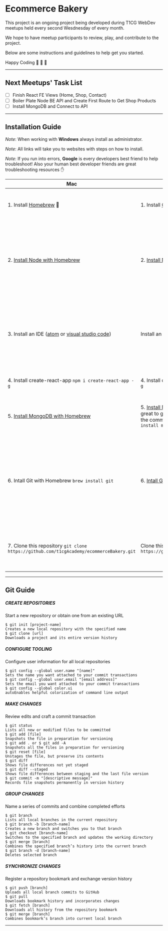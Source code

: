 # Ecommerce Bakery
This project is an ongoing project being developed during T1CG WebDev meetups
held every second Wesdnesday of every month.

We hope to have meetup participants to review, play, and contribute to the project.

Below are some instructions and guidelines to help get you started.

Happy Coding :tada: :rocket: :metal:

-----

## Next Meetups' Task List
- [ ] Finish React FE Views (Home, Shop, Contact)
- [ ] Boiler Plate Node BE API and Create First Route to Get Shop Products
- [ ] Install MongoDB and Connect to API

-----

## Installation Guide

*Note*: When working with __Windows__ always install as administrator.

*Note*: All links will take you to websites with steps on how to install.

*Note*: If you run into errors, __Google__ is every developers best friend to help troubleshoot! Also your human best developer friends are great troubleshooting resources :hand:

Mac | Windows | Purpose
------------ | ------------- | ------------- 
1. Install [Homebrew](https://brew.sh/) :beers: | 1. Install [Chocolatey](https://chocolatey.org/) :cake: | Package Manager for Installing Almost Everything!
2. [Install Node with Homebrew](https://www.dyclassroom.com/howto-mac/how-to-install-nodejs-and-npm-on-mac-using-homebrew ) | 2. [Install Node with Chocolatey](https://chocolatey.org/packages/nodejs.install) | Installing Node will allow our machines to run javascript code as well install the O' So Important NPM (Node Package Manager)!
3. Install an IDE ([atom](https://atom.io/) or [visual studio code](https://code.visualstudio.com/))| Install an IDE ([atom](https://atom.io/) or [visual studio code](https://code.visualstudio.com/))| Allow us to manipulate and edit our source code as well as provide extra tools to support and ease programming work flows.
4. Install create-react-app `npm i create-react-app -g` | 4. Install create-react-app `npm i create-react-app -g` | Allow you to run create-react-app software.
5. [Install MongoDB with Homebrew](https://dbamohsin.wordpress.com/2017/05/02/installing-mongodb-on-a-mac-with-homebrew/) | 5. [Install MongoDB with Chocolatey](https://kjng.github.io/2017/05/17/mongodb-windows.html) <-- This guide is great to get you started but forgets an important step, the command to actually install mongo.  It's `choco install mongodb`| The database software we will be using for this application.
6. Intall Git with Homebrew `brew install git` | 6. [Intall Git with Chocolatey](https://www.jamessturtevant.com/posts/5-Ways-to-install-git-on-Windows/#using-chocolatey) | Git is our version control tool allowing us store our source code online and locally while also adding tooling for collaboration and historical versioning.
7. Clone this repository `git clone https://github.com/t1cgAcademy/ecommerceBakery.git` | Clone this repository `git clone https://github.com/t1cgAcademy/ecommerceBakery.git` | Now you have a version of the project source code on your local machine :smile:

---
## Git Guide

##### CREATE REPOSITORIES
Start a new repository or obtain one from an existing URL
```
$ git init [project-name]
Creates a new local repository with the specified name
$ git clone [url]
Downloads a project and its entire version history
```
##### CONFIGURE TOOLING
Configure user information for all local repositories
```
$ git config --global user.name "[name]"
Sets the name you want attached to your commit transactions
$ git config --global user.email "[email address]"
Sets the email you want attached to your commit transactions
$ git config --global color.ui
autoEnables helpful colorization of command line output
```
##### MAKE CHANGES
Review edits and craft a commit transaction
```
$ git status
Lists all new or modified files to be committed
$ git add [file]
Snapshots the file in preparation for versioning
$ git add . or $ git add -A
Snapshots all the files in preparation for versioning
$ git reset [file]
Unstages the file, but preserve its contents
$ git diff
Shows file differences not yet staged
$ git diff --staged
Shows file differences between staging and the last file version
$ git commit -m "[descriptive message]"
Records file snapshots permanently in version history
```
##### GROUP CHANGES
Name a series of commits and combine completed efforts
```
$ git branch
Lists all local branches in the current repository
$ git branch -b [branch-name]
Creates a new branch and switches you to that branch
$ git checkout [branch-name]
Switches to the specified branch and updates the working directory
$ git merge [branch]
Combines the specified branch’s history into the current branch
$ git branch -d [branch-name]
Deletes selected branch
```
##### SYNCHRONIZE CHANGES
Register a repository bookmark and exchange version history
```
$ git push [branch]
Uploads all local branch commits to GitHub
$ git pull
Downloads bookmark history and incorporates changes
$ git fetch [branch]
Downloads all history from the repository bookmark
$ git merge [branch]
Combines bookmark’s branch into current local branch
```
---
